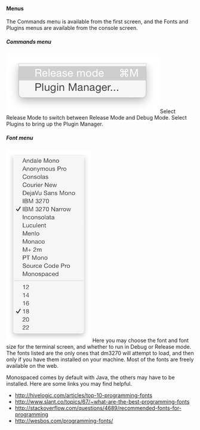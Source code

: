#### Menus
The Commands menu is available from the first screen, and the Fonts and Plugins menus are available from the console screen.
##### Commands menu
![Debug](commandsmenu.png?raw=true "debug")
Select Release Mode to switch between Release Mode and Debug Mode. Select Plugins to bring up the Plugin Manager.
##### Font menu
![Fonts](fonts.png?raw=true "fonts")
Here you may choose the font and font size for the terminal screen, and whether to run in Debug or Release mode. The fonts listed are the only ones that dm3270 will attempt to load, and then only if you have them installed on your machine. Most of the fonts are freely available on the web.

Monospaced comes by default with Java, the others may have to be installed. Here are some links you may find helpful.
* http://hivelogic.com/articles/top-10-programming-fonts
* http://www.slant.co/topics/67/~what-are-the-best-programming-fonts
* http://stackoverflow.com/questions/4689/recommended-fonts-for-programming
* http://wesbos.com/programming-fonts/
